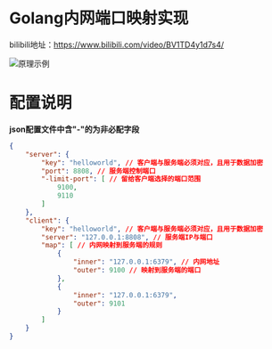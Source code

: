 # Golang内网端口映射实现

bilibili地址：https://www.bilibili.com/video/BV1TD4y1d7s4/

![原理示例](原理示例.png)

# 配置说明

**json配置文件中含"-"的为非必配字段**


```json
{
    "server": {
        "key": "helloworld", // 客户端与服务端必须对应，且用于数据加密
        "port": 8808, // 服务端控制端口
        "-limit-port": [ // 留给客户端选择的端口范围
            9100,
            9110
        ]
    },
    "client": {
        "key": "helloworld", // 客户端与服务端必须对应，且用于数据加密
        "server": "127.0.0.1:8808", // 服务端IP与端口
        "map": [ // 内网映射到服务端的规则
            {
                "inner": "127.0.0.1:6379", // 内网地址
                "outer": 9100 // 映射到服务端的端口
            },
            {
                "inner": "127.0.0.1:6379",
                "outer": 9101
            }
        ]
    }
}

```
